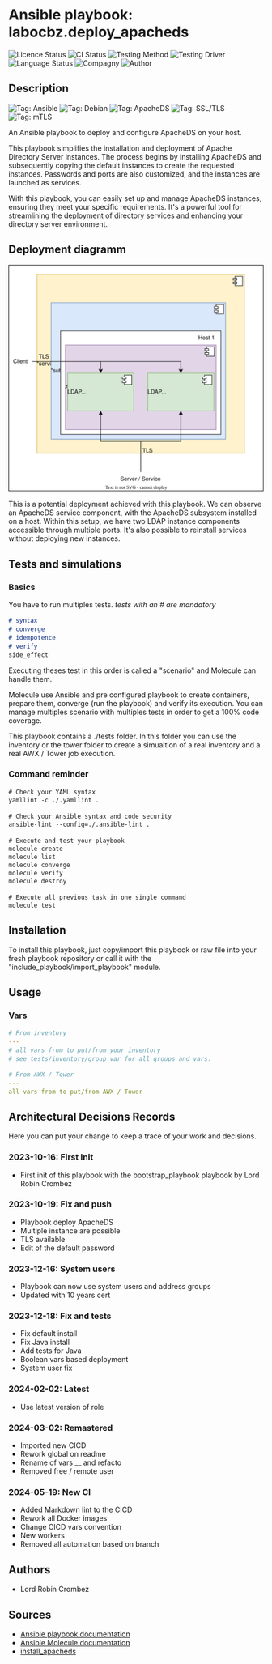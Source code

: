 # Ansible playbook: labocbz.deploy_apacheds

![Licence Status](https://img.shields.io/badge/licence-MIT-brightgreen)
![CI Status](https://img.shields.io/badge/CI-success-brightgreen)
![Testing Method](https://img.shields.io/badge/Testing%20Method-Ansible%20Molecule-blueviolet)
![Testing Driver](https://img.shields.io/badge/Testing%20Driver-docker-blueviolet)
![Language Status](https://img.shields.io/badge/language-Ansible-red)
![Compagny](https://img.shields.io/badge/Compagny-Labo--CBZ-blue)
![Author](https://img.shields.io/badge/Author-Lord%20Robin%20Crombez-blue)

## Description

![Tag: Ansible](https://img.shields.io/badge/Tech-Ansible-orange)
![Tag: Debian](https://img.shields.io/badge/Tech-Debian-orange)
![Tag: ApacheDS](https://img.shields.io/badge/Tech-ApacheDS-orange)
![Tag: SSL/TLS](https://img.shields.io/badge/Tech-SSL%2FTLS-orange)
![Tag: mTLS](https://img.shields.io/badge/Tech-mTLS-orange)

An Ansible playbook to deploy and configure ApacheDS on your host.

This playbook simplifies the installation and deployment of Apache Directory Server instances. The process begins by installing ApacheDS and subsequently copying the default instances to create the requested instances. Passwords and ports are also customized, and the instances are launched as services.

With this playbook, you can easily set up and manage ApacheDS instances, ensuring they meet your specific requirements. It's a powerful tool for streamlining the deployment of directory services and enhancing your directory server environment.

## Deployment diagramm

![Ansible-Playbook-Labocbz-Deploy-ApacheDS](./assets/Ansible-Playbook-Labocbz-Deploy-ApacheDS.drawio.svg)

This is a potential deployment achieved with this playbook. We can observe an ApacheDS service component, with the ApacheDS subsystem installed on a host. Within this setup, we have two LDAP instance components accessible through multiple ports. It's also possible to reinstall services without deploying new instances.

## Tests and simulations

### Basics

You have to run multiples tests. *tests with an # are mandatory*

```MARKDOWN
# syntax
# converge
# idempotence
# verify
side_effect
```

Executing theses test in this order is called a "scenario" and Molecule can handle them.

Molecule use Ansible and pre configured playbook to create containers, prepare them, converge (run the playbook) and verify its execution.
You can manage multiples scenario with multiples tests in order to get a 100% code coverage.

This playbook contains a ./tests folder. In this folder you can use the inventory or the tower folder to create a simualtion of a real inventory and a real AWX / Tower job execution.

### Command reminder

```SHELL
# Check your YAML syntax
yamllint -c ./.yamllint .

# Check your Ansible syntax and code security
ansible-lint --config=./.ansible-lint .

# Execute and test your playbook
molecule create
molecule list
molecule converge
molecule verify
molecule destroy

# Execute all previous task in one single command
molecule test
```

## Installation

To install this playbook, just copy/import this playbook or raw file into your fresh playbook repository or call it with the "include_playbook/import_playbook" module.

## Usage

### Vars

```YAML
# From inventory
---
# all vars from to put/from your inventory
# see tests/inventory/group_var for all groups and vars.
```

```YAML
# From AWX / Tower
---
all vars from to put/from AWX / Tower
```

## Architectural Decisions Records

Here you can put your change to keep a trace of your work and decisions.

### 2023-10-16: First Init

* First init of this playbook with the bootstrap_playbook playbook by Lord Robin Crombez

### 2023-10-19: Fix and push

* Playbook deploy ApacheDS
* Multiple instance are possible
* TLS available
* Edit of the default password

### 2023-12-16: System users

* Playbook can now use system users and address groups
* Updated with 10 years cert

### 2023-12-18: Fix and tests

* Fix default install
* Fix Java install
* Add tests for Java
* Boolean vars based deployment
* System user fix

### 2024-02-02: Latest

* Use latest version of role

### 2024-03-02: Remastered

* Imported new CICD
* Rework global on readme
* Rename of vars __ and refacto
* Removed free / remote user

### 2024-05-19: New CI

* Added Markdown lint to the CICD
* Rework all Docker images
* Change CICD vars convention
* New workers
* Removed all automation based on branch

## Authors

* Lord Robin Crombez

## Sources

* [Ansible playbook documentation](https://docs.ansible.com/ansible/latest/playbook_guide/playbooks_reuse_playbooks.html)
* [Ansible Molecule documentation](https://molecule.readthedocs.io/)
* [install_apacheds](https://github.com/CBZ-D-velop/Ansible-Role-Labocbz-Install-ApacheDS.git)

